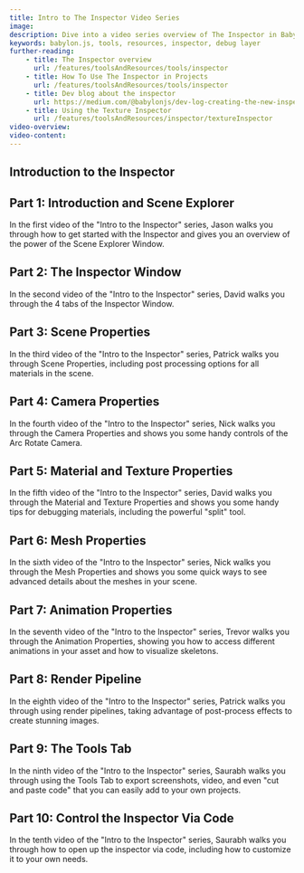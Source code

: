 ```yaml
---
title: Intro to The Inspector Video Series
image: 
description: Dive into a video series overview of The Inspector in Babylon.js.
keywords: babylon.js, tools, resources, inspector, debug layer
further-reading:
    - title: The Inspector overview
      url: /features/toolsAndResources/tools/inspector
    - title: How To Use The Inspector in Projects
      url: /features/toolsAndResources/tools/inspector
    - title: Dev blog about the inspector
      url: https://medium.com/@babylonjs/dev-log-creating-the-new-inspector-b15c50900205
    - title: Using the Texture Inspector
      url: /features/toolsAndResources/inspector/textureInspector
video-overview:
video-content:
---
```


## Introduction to the Inspector

## Part 1: Introduction and Scene Explorer

<Youtube id="Xxqas3_b0mE"/>

In the first video of the "Intro to the Inspector" series, Jason walks you through how to get started with the Inspector and gives you an overview of the power of the Scene Explorer Window.

## Part 2: The Inspector Window

<Youtube id="WZzMcKw2qAY"/>

In the second video of the "Intro to the Inspector" series, David walks you through the 4 tabs of the Inspector Window.

## Part 3: Scene Properties

<Youtube id="p8cZIP5Sdrc"/>

In the third video of the "Intro to the Inspector" series, Patrick walks you through Scene Properties, including post processing options for all materials in the scene.

## Part 4: Camera Properties

<Youtube id="YaSscG5PBf0"/>

In the fourth video of the "Intro to the Inspector" series, Nick walks you through the Camera Properties and shows you some handy controls of the Arc Rotate Camera.

## Part 5: Material and Texture Properties

<Youtube id="7t9kRCzTP8M"/>

In the fifth video of the "Intro to the Inspector" series, David walks you through the Material and Texture Properties and shows you some handy tips for debugging materials, including the powerful "split" tool.

## Part 6: Mesh Properties

<Youtube id="BD7eqdhOe8M"/>

In the sixth video of the "Intro to the Inspector" series, Nick walks you through the Mesh Properties and shows you some quick ways to see advanced details about the meshes in your scene.

## Part 7: Animation Properties

<Youtube id="1-YRcs-M81w"/>

In the seventh video of the "Intro to the Inspector" series, Trevor walks you through the Animation Properties, showing you how to access different animations in your asset and how to visualize skeletons.

## Part 8: Render Pipeline

<Youtube id="imNGaP3VogU"/>

In the eighth video of the "Intro to the Inspector" series, Patrick walks you through using render pipelines, taking advantage of post-process effects to create stunning images. 

## Part 9: The Tools Tab

<Youtube id="omSoLMpxUfY"/>

In the ninth video of the "Intro to the Inspector" series, Saurabh walks you through using the Tools Tab to export screenshots, video, and even "cut and paste code" that you can easily add to your own projects.

## Part 10: Control the Inspector Via Code

<Youtube id="1Y7Mwjfxbm8"/>

In the tenth video of the "Intro to the Inspector" series, Saurabh walks you through how to open up the inspector via code, including how to customize it to your own needs.